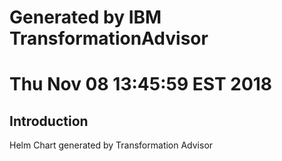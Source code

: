 # Generated by IBM TransformationAdvisor
# Thu Nov 08 13:45:59 EST 2018
## Introduction

Helm Chart generated by Transformation Advisor
